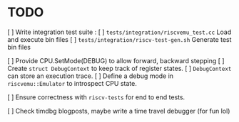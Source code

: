 # TODO

[ ] Write integration test suite :
    [ ] `tests/integration/riscvemu_test.cc` Load and execute bin files
    [ ] `tests/integration/riscv-test-gen.sh` Generate test bin files

[ ] Provide CPU.SetMode(DEBUG) to allow forward, backward stepping
    [ ] Create `struct DebugContext` to keep track of register states.
    [ ] `DebugContext` can store an execution trace.
    [ ] Define a debug mode in `riscvemu::Emulator` to introspect CPU state.

[ ] Ensure correctness with `riscv-tests` for end to end tests. 

[ ] Check timdbg blogposts, maybe write a time travel debugger (for fun lol)

